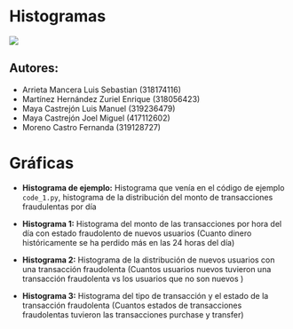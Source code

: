 # Histogramas

<img src='https://i.giphy.com/media/v1.Y2lkPTc5MGI3NjExZmV0eDV5cmhyNjZveHM3b2txOTI1cmVuNGZxenlrbHR5aXA1Y2F6eiZlcD12MV9pbnRlcm5hbF9naWZfYnlfaWQmY3Q9Zw/l46Cy1rHbQ92uuLXa/giphy.gif' witdth='400px'/>

## Autores:

+ Arrieta Mancera Luis Sebastian (318174116)
+ Martínez Hernández Zuriel Enrique (318056423)
+ Maya Castrejón Luis Manuel (319236479)
+ Maya Castrejón Joel Miguel (417112602)
+ Moreno Castro Fernanda (319128727)

# Gráficas

+ **Histograma de ejemplo:** Histograma que venía en el código de ejemplo `code_1.py`, histograma de la distribución del monto de transacciones fraudulentas por día

+ **Histograma 1:** Histograma del monto de las transacciones por hora del día con estado fraudolento de nuevos
usuarios (Cuanto dinero históricamente se ha perdido más en las 24 horas del día)

+ **Histograma 2:** Histograma de la distribución de nuevos usuarios con una transacción fraudolenta (Cuantos
usuarios nuevos tuvieron una transacción fraudolenta vs los usuarios que no son nuevos )

+ **Histograma 3:** Histograma del tipo de transacción y el estado de la transacción fraudolenta (Cuantos estados
de transacciones fraudolentas tuvieron las transacciones purchase y transfer)


